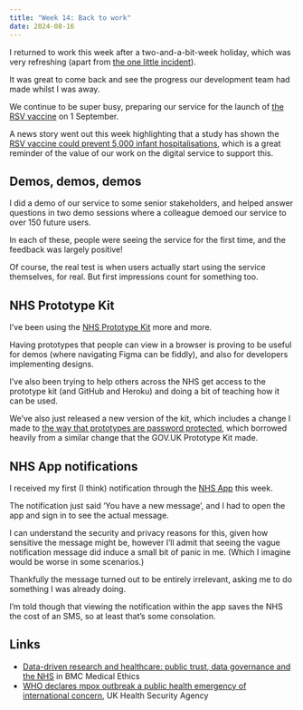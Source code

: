```yaml
---
title: "Week 14: Back to work"
date: 2024-08-16
---
```


I returned to work this week after a two-and-a-bit-week holiday, which was very refreshing (apart from [the one little incident](/posts/holidaynotes-stich-in-the-head/)).

It was great to come back and see the progress our development team had made whilst I was away.

We continue to be super busy, preparing our service for the launch of [the RSV vaccine](/posts/week-13-rsv/) on 1 September.

A news story went out this week highlighting that a study has shown the [RSV vaccine could prevent 5,000 infant hospitalisations](https://www.gov.uk/government/news/new-rsv-vaccine-could-prevent-5000-infant-hospitalisations), which is a great reminder of the value of our work on the digital service to support this.

## Demos, demos, demos

I did a demo of our service to some senior stakeholders, and helped answer questions in two demo sessions where a colleague demoed our service to over 150 future users.

In each of these, people were seeing the service for the first time, and the feedback was largely positive!

Of course, the real test is when users actually start using the service themselves, for real. But first impressions count for something too.

## NHS Prototype Kit

I’ve been using the [NHS Prototype Kit](https://nhsuk-prototype-kit.azurewebsites.net/docs) more and more.

Having prototypes that people can view in a browser is proving to be useful for demos (where navigating Figma can be fiddly), and also for developers implementing designs.

I’ve also been trying to help others across the NHS get access to the prototype kit (and GitHub and Heroku) and doing a bit of teaching how it can be used.

We’ve also just released a new version of the kit, which includes a change I made to [the way that prototypes are password protected](https://github.com/nhsuk/nhsuk-prototype-kit/pull/324), which borrowed heavily from a similar change that the GOV.UK Prototype Kit made.

## NHS App notifications

I received my first (I think) notification through the [NHS App](https://www.nhs.uk/nhs-app/) this week.

The notification just said ‘You have a new message’, and I had to open the app and sign in to see the actual message.

I can understand the security and privacy reasons for this, given how sensitive the message might be, however I’ll admit that seeing the vague notification message did induce a small bit of panic in me. (Which I imagine would be worse in some scenarios.)

Thankfully the message turned out to be entirely irrelevant, asking me to do something I was already doing.

I’m told though that viewing the notification within the app saves the NHS the cost of an SMS, so at least that’s some consolation.

## Links

* [Data-driven research and healthcare: public trust, data governance and the NHS](https://bmcmedethics.biomedcentral.com/articles/10.1186/s12910-023-00922-z) in BMC Medical Ethics
* [WHO declares mpox outbreak a public health emergency of international concern](https://www.gov.uk/government/news/who-declares-mpox-outbreak-a-public-health-emergency-of-international-concern), UK Health Security Agency
